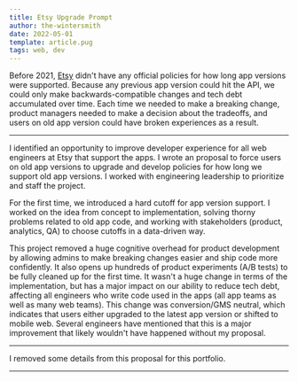 ```yaml
---
title: Etsy Upgrade Prompt
author: the-wintersmith
date: 2022-05-01
template: article.pug
tags: web, dev
---
```


Before 2021, [Etsy](https://www.etsy.com/) didn't have any official policies for how long app versions were supported. Because any previous app version could hit the API, we could only make backwards-compatible changes and tech debt accumulated over time. Each time we needed to make a breaking change, product managers needed to make a decision about the tradeoffs, and users on old app version could have broken experiences as a result. 

---

I identified an opportunity to improve developer experience for all web engineers at Etsy that support the apps. I wrote an proposal to force users on old app versions to upgrade and develop policies for how long we support old app versions. I worked with engineering leadership to prioritize and staff the project.

For the first time, we introduced a hard cutoff for app version support. I worked on the idea from concept to implementation, solving thorny problems related to old app code, and working with stakeholders (product, analytics, QA) to choose cutoffs in a data-driven way. 

This project removed a huge cognitive overhead for product development by allowing admins to make breaking changes easier and ship code more confidently. It also opens up hundreds of product experiments (A/B tests) to be fully cleaned up for the first time. It wasn't a huge change in terms of the implementation, but has a major impact on our ability to reduce tech debt, affecting all engineers who write code used in the apps (all app teams as well as many web teams). This change was conversion/GMS neutral, which indicates that users either upgraded to the latest app version or shifted to mobile web. Several engineers have mentioned that this is a major improvement that likely wouldn't have happened without my proposal.

---

<div class="pdfEmbed" id="Orange_Doc_Limited lifespan_for_BOE_versions"></div>

I removed some details from this proposal for this portfolio.

---
